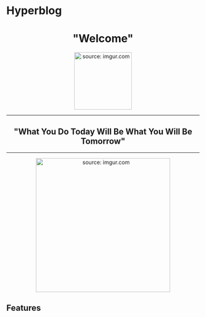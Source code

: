 # Hyperblog
<h1 align="center"><strong>"Welcome"</strong></h1>

<div align="center">
  <img src="https://i.imgur.com/9HLVd7Z.gif" alt="source: imgur.com" style="width: 150px;">
</div>

---

<h2 align="center"><strong>"What You Do Today Will Be What You Will Be Tomorrow"</strong></h2>

---

<div align="center">
  <a href="https://imgur.com/YijLU6u">
    <img src="https://i.imgur.com/YijLU6u.png" alt="source: imgur.com" style="width: 350px;">
  </a>
</div>

## Features
